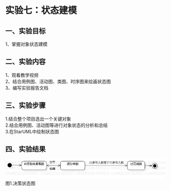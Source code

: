 # 实验七：状态建模 

## 一、实验目标
  1、掌握对象状态建模  
## 二、实验内容
  1、观看教学视频  
  2、结合用例图、活动图、类图、时序图来绘画状态图    
  3、编写实验报告文档  

## 三、实验步骤
   1.结合整个项目选出一个关键对象  
   2.结合用例图、活动图等进行对象状态的分析和总结   
   3.在StarUML中绘制状态图

## 四、实验结果
  ![决策状态图](./StatechartDiagram1.png)  
  图1.决策状态图
